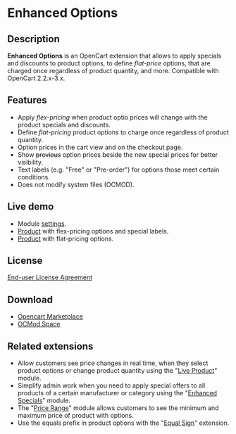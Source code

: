 # Enhanced Options

## Description
**Enhanced Options** is an OpenCart extension that allows to apply specials and discounts to product options, to define *flat-price* options, that are charged once regardless of product quantity, and more.
Compatible with OpenCart 2.2.x-3.x.

## Features
* Apply *flex-pricing* when product optio prices will change with the product specials and discounts.
* Define *flat-pricing* product options to charge once regardless of product quantity.
* Option prices in the cart view and on the checkout page.
* Show ~~previous~~ option prices beside the new special prices for better visibility.
* Text labels (e.g. "Free" or "Pre-order") for options those meet certain conditions.
* Does not modify system files (OCMOD).

## Live demo
* Module [settings](https://demo.ocmod.space/a/admin/index.php?route=extension/module/enhanced_options).
* [Product](https://demo.ocmod.space/a/apple-cinema) with flex-pricing options and special labels.
* [Product](https://demo.ocmod.space/a/canon-eos-5d]) with flat-pricing options.

## License
[End-user License Agreement](https://raw.githubusercontent.com/ocmod-space/ocmod-enhanced-options/main/EULA.txt)

## Download
* [Opencart Marketplace](https://www.opencart.com/index.php?route=marketplace/extension/info&extension_id=40391)
* [OCMod Space](https://www.ocmod.space/enhanced-options)

## Related extensions
* Allow customers see price changes in real time, when they select product options or change product quantity using the "[Live Product](https://www.opencart.com/index.php?route=marketplace/extension/info&extension_id=36005)" module.
* Simplify admin work when you need to apply special offers to all products of a certain manufacturer or category using the "[Enhanced Specials](https://www.opencart.com/index.php?route=marketplace/extension/info&extension_id=43136)" module.
* The "[Price Range](https://www.opencart.com/index.php?route=marketplace/extension/info&extension_id=38331)" module allows customers to see the minimum and maximum price of product with options.
* Use the equals prefix in product options with the "[Equal Sign](https://www.opencart.com/index.php?route=marketplace/extension/info&extension_id=34383)" extension.
